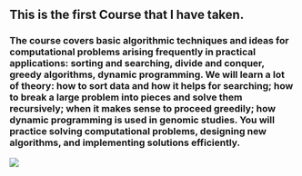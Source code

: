 ## This is the first Course that I have taken.
### The course covers basic algorithmic techniques and ideas for computational problems arising frequently in practical applications: sorting and searching, divide and conquer, greedy algorithms, dynamic programming. We will learn a lot of theory: how to sort data and how it helps for searching; how to break a large problem into pieces and solve them recursively; when it makes sense to proceed greedily; how dynamic programming is used in genomic studies. You will practice solving computational problems, designing new algorithms, and implementing solutions efficiently.



![](https://coursera-certificate-images.s3.amazonaws.com/CQP4H58ZZYVH)
